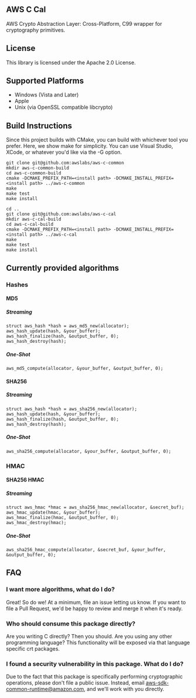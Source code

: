 ## AWS C Cal 
 
AWS Crypto Abstraction Layer: Cross-Platform, C99 wrapper for cryptography primitives. 
 
## License 
 
This library is licensed under the Apache 2.0 License. 
 
## Supported Platforms 
* Windows (Vista and Later) 
* Apple 
* Unix (via OpenSSL compatible libcrypto) 
 
## Build Instructions 
Since this project builds with CMake, you can build with whichever tool you prefer. Here, we show make for simplicity. You can 
use Visual Studio, XCode, or whatever you'd like via the -G option. 
 
``` 
git clone git@github.com:awslabs/aws-c-common 
mkdir aws-c-common-build 
cd aws-c-common-build 
cmake -DCMAKE_PREFIX_PATH=<install path> -DCMAKE_INSTALL_PREFIX=<install path> ../aws-c-common 
make 
make test 
make install 
 
cd .. 
git clone git@github.com:awslabs/aws-c-cal 
mkdir aws-c-cal-build 
cd aws-c-cal-build 
cmake -DCMAKE_PREFIX_PATH=<install path> -DCMAKE_INSTALL_PREFIX=<install path> ../aws-c-cal 
make 
make test 
make install 
```` 
 
## Currently provided algorithms 
 
### Hashes 
#### MD5 
##### Streaming 
```` 
struct aws_hash *hash = aws_md5_new(allocator); 
aws_hash_update(hash, &your_buffer); 
aws_hash_finalize(hash, &output_buffer, 0); 
aws_hash_destroy(hash); 
```` 
 
##### One-Shot 
```` 
aws_md5_compute(allocator, &your_buffer, &output_buffer, 0); 
```` 
 
#### SHA256 
##### Streaming 
```` 
struct aws_hash *hash = aws_sha256_new(allocator); 
aws_hash_update(hash, &your_buffer); 
aws_hash_finalize(hash, &output_buffer, 0); 
aws_hash_destroy(hash); 
```` 
 
##### One-Shot 
```` 
aws_sha256_compute(allocator, &your_buffer, &output_buffer, 0); 
```` 
 
### HMAC 
#### SHA256 HMAC 
##### Streaming 
```` 
struct aws_hmac *hmac = aws_sha256_hmac_new(allocator, &secret_buf); 
aws_hmac_update(hmac, &your_buffer); 
aws_hmac_finalize(hmac, &output_buffer, 0); 
aws_hmac_destroy(hmac); 
```` 
 
##### One-Shot 
```` 
aws_sha256_hmac_compute(allocator, &secret_buf, &your_buffer, &output_buffer, 0); 
```` 
 
## FAQ 
### I want more algorithms, what do I do? 
Great! So do we! At a minimum, file an issue letting us know. If you want to file a Pull Request, we'd be happy to review and merge it when it's ready. 
### Who should consume this package directly? 
Are you writing C directly? Then you should. 
Are you using any other programming language? This functionality will be exposed via that language specific crt packages. 
### I found a security vulnerability in this package. What do I do? 
Due to the fact that this package is specifically performing cryptographic operations, please don't file a public issue. Instead, email aws-sdk-common-runtime@amazon.com, and we'll work with you directly. 
 
